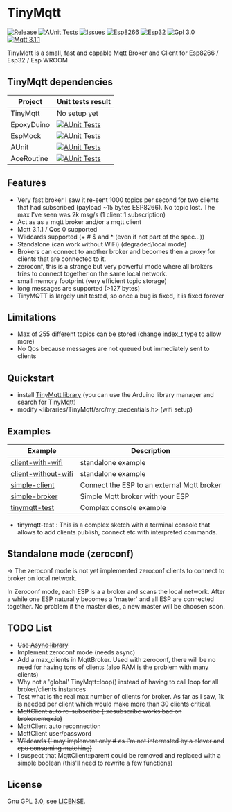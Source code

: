 # TinyMqtt

[![Release](https://img.shields.io/github/v/release/hsaturn/TinyMqtt)](https://github.com/hsaturn/TinyMqtt/releases)
[![AUnit Tests](https://github.com/hsaturn/TinyMqtt/actions/workflows/aunit.yml/badge.svg)](https://github.com/hsaturn/TinyMqtt/actions/workflows/aunit.yml)
[![Issues](https://img.shields.io/github/issues/hsaturn/TinyMqtt)](https://github.com/hsaturn/TinyMqtt/issues)
[![Esp8266](https://img.shields.io/badge/platform-ESP8266-green)](https://www.espressif.com/en/products/socs/esp8266)
[![Esp32](https://img.shields.io/badge/platform-ESP32-green)](https://www.espressif.com/en/products/socs/esp32)
[![Gpl 3.0](https://img.shields.io/github/license/hsaturn/TinyMqtt)](https://www.gnu.org/licenses/gpl-3.0.fr.html)
[![Mqtt 3.1.1](https://img.shields.io/badge/Mqtt-%203.1.1-yellow)](https://docs.oasis-open.org/mqtt/mqtt/v3.1.1/errata01/os/mqtt-v3.1.1-errata01-os-complete.html#_Toc442180822)

TinyMqtt is a small, fast and capable Mqtt Broker and Client for Esp8266 / Esp32 / Esp WROOM

## TinyMqtt dependencies

| Project    | Unit tests result |
| ---------- | ------------ |
| TinyMqtt   | No setup yet |
| EpoxyDuino | [![AUnit Tests](https://github.com/hsaturn/EpoxyDuino/actions/workflows/aunit_tests.yml/badge.svg)](https://github.com/hsaturn/EpoxyDuino/actions/workflows/aunit_tests.yml) |
| EspMock    | [![AUnit Tests](https://github.com/hsaturn/EspMock/actions/workflows/aunit.yml/badge.svg)](https://github.com/hsaturn/EspMock/actions/workflows/aunit.yml) |
| AUnit | [![AUnit Tests](https://github.com/hsaturn/AUnit/actions/workflows/aunit_tests.yml/badge.svg)](https://github.com/hsaturn/AUnit/actions/workflows/aunit_tests.yml) |
| AceRoutine | [![AUnit Tests](https://github.com/bxparks/AceRoutine/actions/workflows/aunit_tests.yml/badge.svg)](https://github.com/bxparks/AceRoutine/actions/workflows/aunit_tests.yml) |

## Features

- Very fast broker I saw it re-sent 1000 topics per second for two
  clients that had subscribed (payload ~15 bytes ESP8266). No topic lost.
  The max I've seen was 2k msg/s (1 client 1 subscription)
- Act as as a mqtt broker and/or a mqtt client
- Mqtt 3.1.1 / Qos 0 supported
- Wildcards supported (+ # $ and * (even if not part of the spec...))
- Standalone (can work without WiFi) (degraded/local mode)
- Brokers can connect to another broker and becomes then a
  proxy for clients that are connected to it.
- zeroconf, this is a strange but very powerful mode where
  all brokers tries to connect together on the same local network.
- small memory footprint (very efficient topic storage)
- long messages are supported (>127 bytes)
- TinyMQTT is largely unit tested, so once a bug is fixed, it is fixed forever

## Limitations

- Max of 255 different topics can be stored (change index_t type to allow more)
- No Qos because messages are not queued but immediately sent to clients

## Quickstart

* install [TinyMqtt library](https://github.com/hsaturn/TinyMqtt)
  (you can use the Arduino library manager and search for TinyMqtt)
* modify <libraries/TinyMqtt/src/my_credentials.h> (wifi setup)

## Examples

| Example             | Description                                |
| ------------------- | ------------------------------------------ |
| [client-with-wifi](https://github.com/hsaturn/TinyMqtt/tree/main/examples/client-with-wifi/client-with-wifi.ino) | standalone example                         |
| [client-without-wifi](https://github.com/hsaturn/TinyMqtt/tree/main/examples/client-without-wifi/client-without-wifi.ino) | standalone example                         |
| [simple-client](https://github.com/hsaturn/TinyMqtt/tree/main/examples/simple-client/simple-client.ino)       | Connect the ESP to an external Mqtt broker |
| [simple-broker](https://github.com/hsaturn/TinyMqtt/tree/main/examples/simple-broker/simple-broker.ino)       | Simple Mqtt broker with your ESP           |
| [tinymqtt-test](https://github.com/hsaturn/TinyMqtt/tree/main/examples/tinymqtt-test/tinymqtt-test.ino)       | Complex console example                    |

- tinymqtt-test : This is a complex sketch with a terminal console
  that allows to add clients publish, connect etc with interpreted commands.

## Standalone mode (zeroconf)
-> The zeroconf mode is not yet implemented
zeroconf clients to connect to broker on local network.

In Zeroconf mode, each ESP is a a broker and scans the local network.
After a while one ESP naturally becomes a 'master' and all ESP are connected together.
No problem if the master dies, a new master will be choosen soon.

## TODO List
* ~~Use [Async library](https://github.com/me-no-dev/ESPAsyncTCP)~~
* Implement zeroconf mode (needs async)
* Add a max_clients in MqttBroker. Used with zeroconf, there will be
no need for having tons of clients (also RAM is the problem with many clients)
* Why not a 'global' TinyMqtt::loop() instead of having to call loop for all broker/clients instances
* Test what is the real max number of clients for broker. As far as I saw, 1k is needed per client which would make more than 30 clients critical.
* ~~MqttClient auto re-subscribe (::resubscribe works bad on broker.emqx.io)~~
* MqttClient auto reconnection
* MqttClient user/password
* ~~Wildcards (I may implement only # as I'm not interrested by a clever and cpu consuming matching)~~
* I suspect that MqttClient::parent could be removed and replaced with a simple boolean
  (this'll need to rewrite a few functions)

## License
Gnu GPL 3.0, see [LICENSE](https://github.com/hsaturn/TinyMqtt/blob/main/LICENSE).
